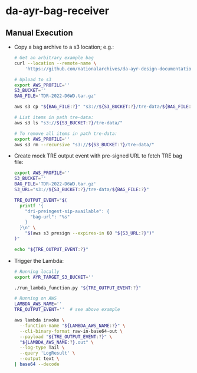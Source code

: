 # da-ayr-bag-receiver

## Manual Execution

* Copy a bag archive to a s3 location; e.g.:

    ```bash
    # Get an arbitrary example bag
    curl --location --remote-name \
        'https://github.com/nationalarchives/da-ayr-design-documentation/blob/main/sample-data/bagit/TDR-2022-D6WD.tar.gz?raw=true'
    
    # Upload to s3
    export AWS_PROFILE=''
    S3_BUCKET=''
    BAG_FILE='TDR-2022-D6WD.tar.gz'
  
    aws s3 cp "${BAG_FILE:?}" "s3://${S3_BUCKET:?}/tre-data/${BAG_FILE:?}"
    
    # List items in path tre-data:
    aws s3 ls "s3://${S3_BUCKET:?}/tre-data/"
    ```

    ```bash
    # To remove all items in path tre-data:
    export AWS_PROFILE=''
    aws s3 rm --recursive "s3://${S3_BUCKET:?}/tre-data/"
    ```

* Create mock TRE output event with pre-signed URL to fetch TRE bag file:

    ```bash
    export AWS_PROFILE=''
    S3_BUCKET=''
    BAG_FILE='TDR-2022-D6WD.tar.gz'
    S3_URL="s3://${S3_BUCKET:?}/tre-data/${BAG_FILE:?}"
  
    TRE_OUTPUT_EVENT="$(
      printf '{
        "dri-preingest-sip-available": {
          "bag-url": "%s"
        }
      }\n' \
        "$(aws s3 presign --expires-in 60 "${S3_URL:?}")"
    )"
    
    echo "${TRE_OUTPUT_EVENT:?}"
    ```

* Trigger the Lambda:

    ```bash
    # Running locally
    export AYR_TARGET_S3_BUCKET=''
  
    ./run_lambda_function.py "${TRE_OUTPUT_EVENT:?}"
    ```

    ```bash
    # Running on AWS
    LAMBDA_AWS_NAME=''
    TRE_OUTPUT_EVENT=''  # see above example
  
    aws lambda invoke \
      --function-name "${LAMBDA_AWS_NAME:?}" \
      --cli-binary-format raw-in-base64-out \
      --payload "${TRE_OUTPUT_EVENT:?}" \
      "${LAMBDA_AWS_NAME:?}.out" \
      --log-type Tail \
      --query 'LogResult' \
      --output text \
    | base64 --decode
    ```
